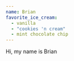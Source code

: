 ```yaml
---
name: Brian
favorite_ice_cream:
  - vanilla
  - "cookies 'n cream"
  - mint chocolate chip
---
```


Hi, my name is Brian
